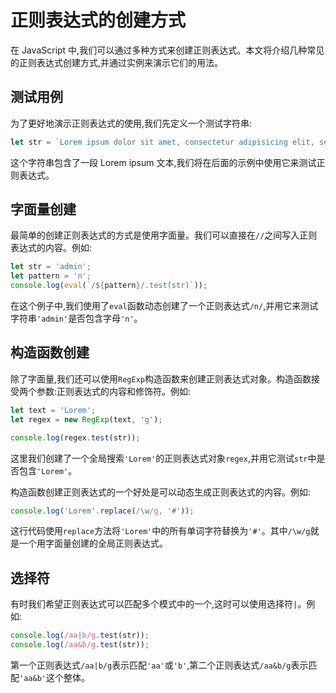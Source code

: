 # 正则表达式的创建方式

在 JavaScript 中,我们可以通过多种方式来创建正则表达式。本文将介绍几种常见的正则表达式创建方式,并通过实例来演示它们的用法。

## 测试用例

为了更好地演示正则表达式的使用,我们先定义一个测试字符串:

```javascript
let str = `Lorem ipsum dolor sit amet, consectetur adipisicing elit, sed do eiusmod tempor incididunt ut labore et dolore magna aliqua. Ut enim ad minim veniam, quis nostrud exercitation ullamco laboris nisi ut aliquip ex ea commodo consequat. Duis aute irure dolor in reprehenderit in voluptate velit esse cillum dolore eu fugiat nulla pariatur. Excepteur sint occaecat cupidatat non proident, sunt in culpa qui officia deserunt mollit anim id est laborum.`;
```

这个字符串包含了一段 Lorem ipsum 文本,我们将在后面的示例中使用它来测试正则表达式。

## 字面量创建

最简单的创建正则表达式的方式是使用字面量。我们可以直接在`//`之间写入正则表达式的内容。例如:

```javascript
let str = 'admin';
let pattern = 'n';
console.log(eval(`/${pattern}/.test(str)`));
```

在这个例子中,我们使用了`eval`函数动态创建了一个正则表达式`/n/`,并用它来测试字符串`'admin'`是否包含字母`'n'`。

## 构造函数创建

除了字面量,我们还可以使用`RegExp`构造函数来创建正则表达式对象。构造函数接受两个参数:正则表达式的内容和修饰符。例如:

```javascript
let text = 'Lorem';
let regex = new RegExp(text, 'g');

console.log(regex.test(str));
```

这里我们创建了一个全局搜索`'Lorem'`的正则表达式对象`regex`,并用它测试`str`中是否包含`'Lorem'`。

构造函数创建正则表达式的一个好处是可以动态生成正则表达式的内容。例如:

```javascript
console.log('Lorem'.replace(/\w/g, '#'));
```

这行代码使用`replace`方法将`'Lorem'`中的所有单词字符替换为`'#'`。其中`/\w/g`就是一个用字面量创建的全局正则表达式。

## 选择符

有时我们希望正则表达式可以匹配多个模式中的一个,这时可以使用选择符`|`。例如:

```javascript
console.log(/aa|b/g.test(str));
console.log(/aa&b/g.test(str));
```

第一个正则表达式`/aa|b/g`表示匹配`'aa'`或`'b'`,第二个正则表达式`/aa&b/g`表示匹配`'aa&b'`这个整体。
